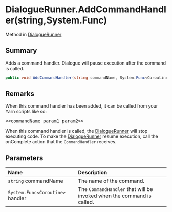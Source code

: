 # DialogueRunner.AddCommandHandler(string,System.Func<Coroutine>)

Method in [DialogueRunner](/api/csharp/yarn.unity.dialoguerunner.md)

## Summary


Adds a command handler. Dialogue will pause execution after the
command is called.


```csharp
public void AddCommandHandler(string commandName, System.Func<Coroutine> handler)
```

## Remarks

<p>When this command handler has been added, it can be called
from your Yarn scripts like so:</p> <pre lang="yarn">
&lt;&lt;commandName param1 param2&gt;&gt;
</pre> <p>When this command handler is called, the <a href="yarn.unity.dialoguerunner.md">DialogueRunner</a> will stop executing code. To make the <a href="yarn.unity.dialoguerunner.md">DialogueRunner</a> resume execution, call the onComplete action
that the <code>CommandHandler</code> receives.</p>

## Parameters

|Name|Description|
|:---|:---|
|`string` commandName|The name of the command.|
|`System.Func<Coroutine>` handler|The  <code>CommandHandler</code>  that will be invoked when the command is called.|

